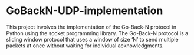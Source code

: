 # GoBackN-UDP-implementation
This project involves the implementation of the Go-Back-N protocol in Python using the socket programming library. The Go-Back-N protocol is a sliding window protocol that uses a window of size ‘N’ to send multiple packets at once without waiting for individual acknowledgments.
